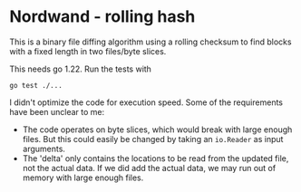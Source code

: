 # Nordwand - rolling hash

This is a binary file diffing algorithm using a rolling checksum to find blocks
with a fixed length in two files/byte slices.

This needs go 1.22. Run the tests with

``` shell
go test ./...
```

I didn't optimize the code for execution speed. Some of the requirements have
been unclear to me:

- The code operates on byte slices, which would break with large enough
  files. But this could easily be changed by taking an `io.Reader` as input
  arguments.
- The 'delta' only contains the locations to be read from the updated file, not
  the actual data. If we did add the actual data, we may run out of memory with
  large enough files.
